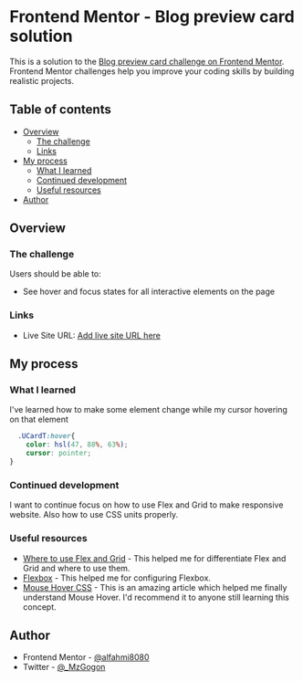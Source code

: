 # Frontend Mentor - Blog preview card solution

This is a solution to the [Blog preview card challenge on Frontend Mentor](https://www.frontendmentor.io/challenges/blog-preview-card-ckPaj01IcS). Frontend Mentor challenges help you improve your coding skills by building realistic projects. 

## Table of contents

- [Overview](#overview)
  - [The challenge](#the-challenge)
  - [Links](#links)
- [My process](#my-process)
  - [What I learned](#what-i-learned)
  - [Continued development](#continued-development)
  - [Useful resources](#useful-resources)
- [Author](#author)

## Overview

### The challenge

Users should be able to:

- See hover and focus states for all interactive elements on the page

### Links

- Live Site URL: [Add live site URL here](https://your-live-site-url.com)

## My process
### What I learned
I've learned how to make some element change while my cursor hovering on that element

```css
  .UCardT:hover{
    color: hsl(47, 88%, 63%);
    cursor: pointer;
}
```

### Continued development

I want to continue focus on how to use Flex and Grid to make responsive website. Also how to use CSS units properly.

### Useful resources

- [Where to use Flex and Grid](https://www.youtube.com/watch?v=hT9ABJyOzwM&t=1s) - This helped me for differentiate Flex and Grid and where to use them.
- [Flexbox](https://www.youtube.com/watch?v=phWxA89Dy94&t=258s) - This helped me for configuring Flexbox.
- [Mouse Hover CSS](https://www.youtube.com/shorts/rQY5ywr6Qdc) - This is an amazing article which helped me finally understand Mouse Hover. I'd recommend it to anyone still learning this concept.

## Author

- Frontend Mentor - [@alfahmi8080](https://www.frontendmentor.io/profile/alfahmi8080)
- Twitter - [@_MzGogon](https://www.twitter.com/_mzgogon)
